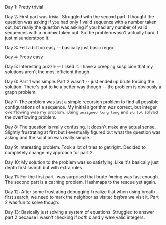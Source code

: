 Day 1: Pretty trivial

Day 2: First part was trivial. Struggled with the second part. I thought
       the question was asking if you had only 1 valid sequence with a number
       taken out, but really the question was asking if you had any number
       of valid sequences with a number taken out. So the problem wasn't actually
       hard, I just misunderstood it.

Day 3: Felt a bit too easy -- basically just basic regex

Day 4: Pretty easy

Day 5: Interesting puzzle -- I liked it. I have a creeping suspicion that my solutions aren't the most efficient though.

Day 6: Part 1 was simple. Part 2 wasn't -- just ended up brute forcing the solution. There's got to be a better way though -- the problem is obviously a graph problem.

Day 7: The problem was just a simple recursion problem to find all possible configurations of a sequence. My initial algorithm *was* correct, but integer overflowing was my problem. Using `unsigned long long` and `strtol` solved the overflowing problem.

Day 8: The question is really confusing. It doesn't make any actual sense. Slightly frustrating at first but I eventually figured out what the question was asking and the solution was really simple.

Day 9: Interesting problem. Took a lot of tries to get right. Decided to completely change my approach for part 2.

Day 10: My solution to the problem was so satisfying. Like it's basically just depth first search but with extra rules

Day 11: For the first part I was surprised that brute forcing was fast enough. The second part is a caching problem. Hashmaps to the rescue yet again.

Day 12: After some frustrating debugging I realize that when using breath first search, we need to mark the neighbor as visited *before* we visit it. Part 2 was fun to solve though.

Day 13: Basically just solving a system of equations. Struggled to answer part 2 because I wasn't checking if *both* x and y were valid integers.